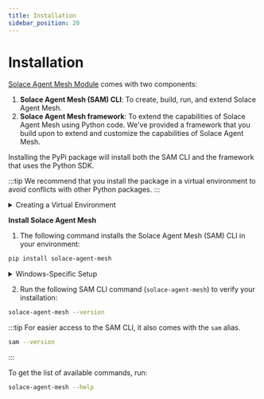 ```yaml
---
title: Installation
sidebar_position: 20
---
```


# Installation

[Solace Agent Mesh Module](https://pypi.org/project/solace-agent-mesh) comes with two components:
1. **Solace Agent Mesh (SAM) CLI**: To create, build, run, and extend Solace Agent Mesh.
2. **Solace Agent Mesh framework**: To extend the capabilities of Solace Agent Mesh using Python code. We've provided a framework that you build upon to extend and customize the capabilities of Solace Agent Mesh.

Installing the PyPi package will install both the SAM CLI and the framework that uses the Python SDK.

:::tip
We recommend that you install the package in a virtual environment to avoid conflicts with other Python packages.
:::

<details>
    <summary>Creating a Virtual Environment</summary>

1. Create a virtual environment.

```
python3 -m venv .venv
```

2. Activate the environment.

   To activate on Linux or Unix platforms:
    ```sh
    source .venv/bin/activate
    ```

    To activate on Windows:

    ```cmd
    .venv\Scripts\activate
    ```
</details>

**Install Solace Agent Mesh**

1. The following command installs the Solace Agent Mesh (SAM) CLI in your environment:

```sh
pip install solace-agent-mesh
```

<details>
    <summary>Windows-Specific Setup</summary>

    **PlantUML Support**

    The functionality from PlantUML is not available on Windows.  To use PlantUML on Windows, we recommend you install it on Windows Subsystem for Linux (WSL).

    **Plotly Support**

    Windows Users: To enable Plotly visualization capabilities, you must install a specific version of the Kaleido package before launching the application:
    ```sh
    pip install --upgrade "kaleido==0.1.*"
    ```
    This step is required only for Windows environments.
</details>

2. Run the following SAM CLI command (`solace-agent-mesh`) to verify your installation:

```sh
solace-agent-mesh --version
```

:::tip
For easier access to the SAM CLI, it also comes with the `sam` alias.

```sh
sam --version
```
:::

To get the list of available commands, run:

```sh
solace-agent-mesh --help
```
